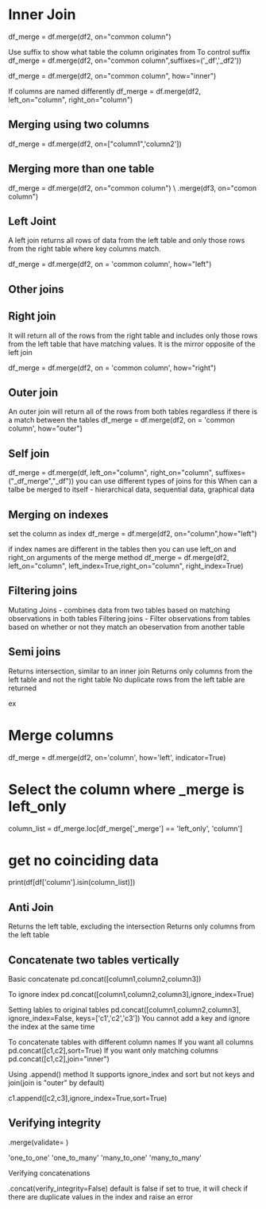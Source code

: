 # Inner Join

df_merge = df.merge(df2, on="common column")

Use suffix to show what table the column originates from
To control suffix
df_merge = df.merge(df2, on="common column",suffixes=('_df','_df2'))

df_merge = df.merge(df2, on="common column", how="inner")

If columns are named differently
df_merge = df.merge(df2, left_on="column", right_on="column")


## Merging using two columns

df_merge = df.merge(df2, on=["column1",'column2'])


## Merging more than one table

df_merge = df.merge(df2, on="common column") \ .merge(df3, on="comon column")

## Left Joint

A left join returns all rows of data from the left table and only those rows from the right table where key columns match.

df_merge = df.merge(df2, on = 'common column', how="left")

## Other joins

## Right join 
 It will return all of the rows from the right table and includes only those rows from the left table that have matching values. It is the mirror opposite of the left join

 df_merge = df.merge(df2, on = 'common column', how="right")


## Outer join
 An outer join will return all of the rows from both tables regardless if there is a match between the tables
 df_merge = df.merge(df2, on = 'common column', how="outer")


## Self join
df_merge = df.merge(df, left_on="column", right_on="column", suffixes=("_df_merge","_df"))
you can use different types of joins for this
When can a talbe be merged to itself - hierarchical data, sequential data, graphical data

## Merging on indexes

set the column as index
df_merge = df.merge(df2, on="column",how="left")

if index names are different in the tables then you can use left_on and right_on arguments of the merge method
df_merge = df.merge(df2, left_on="column", left_index=True,right_on="column", right_index=True)

## Filtering joins

Mutating Joins - combines data from two tables based on matching observations in both tables
Filtering joins - Filter observations from tables based on whether or not they match an obeservation from another table

## Semi joins

Returns intersection, similar to an inner join
Returns only columns from the left table and not the right table
No duplicate rows from the left table are returned

ex
# Merge columns
df_merge = df.merge(df2, on='column', 
                                 how='left', indicator=True)

# Select the column where _merge is left_only
column_list = df_merge.loc[df_merge['_merge'] == 'left_only', 'column']

# get no coinciding data
print(df[df['column'].isin(column_list)])

## Anti Join
Returns the left table, excluding the intersection
Returns only columns from the left table

## Concatenate two tables vertically

Basic concatenate
pd.concat([column1,column2,column3])

To ignore index
pd.concat([column1,column2,column3],ignore_index=True)

Setting lables to original tables
pd.concat([column1,column2,column3],
           ignore_index=False,
           keys=['c1','c2','c3'])
You cannot add a key and ignore the index at the same time

To concatenate tables with different column names 
If you want all columns
pd.concat([c1,c2],sort=True)
If you want only matching columns
pd.concat([c1,c2],join="inner")

Using .append() method
It supports ignore_index and sort 
but not keys and join(join is "outer" by default)

c1.append([c2,c3],ignore_index=True,sort=True)

## Verifying integrity

.merge(validate=        )

'one_to_one'
'one_to_many'
'many_to_one'
'many_to_many'

Verifying concatenations

.concat(verify_integrity=False)
default is false
if set to true, it will check if there are duplicate values in the index and raise an error
